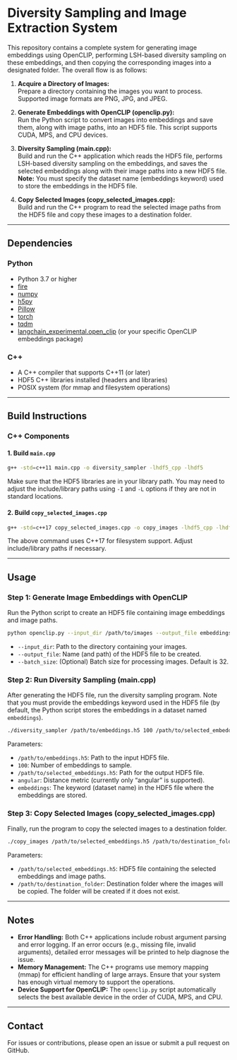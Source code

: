 # Diversity Sampling and Image Extraction System

This repository contains a complete system for generating image embeddings using OpenCLIP, performing LSH-based diversity sampling on these embeddings, and then copying the corresponding images into a designated folder. The overall flow is as follows:

1. **Acquire a Directory of Images:**  
   Prepare a directory containing the images you want to process. Supported image formats are PNG, JPG, and JPEG.

2. **Generate Embeddings with OpenCLIP (openclip.py):**  
   Run the Python script to convert images into embeddings and save them, along with image paths, into an HDF5 file. This script supports CUDA, MPS, and CPU devices.

3. **Diversity Sampling (main.cpp):**  
   Build and run the C++ application which reads the HDF5 file, performs LSH-based diversity sampling on the embeddings, and saves the selected embeddings along with their image paths into a new HDF5 file.  
   **Note:** You must specify the dataset name (embeddings keyword) used to store the embeddings in the HDF5 file.

4. **Copy Selected Images (copy_selected_images.cpp):**  
   Build and run the C++ program to read the selected image paths from the HDF5 file and copy these images to a destination folder.

---

## Dependencies

### Python
- Python 3.7 or higher
- [fire](https://pypi.org/project/fire/)
- [numpy](https://pypi.org/project/numpy/)
- [h5py](https://pypi.org/project/h5py/)
- [Pillow](https://pypi.org/project/Pillow/)
- [torch](https://pypi.org/project/torch/)
- [tqdm](https://pypi.org/project/tqdm/)
- [langchain_experimental.open_clip](https://github.com/huggingface/open_clip) (or your specific OpenCLIP embeddings package)

### C++
- A C++ compiler that supports C++11 (or later)
- HDF5 C++ libraries installed (headers and libraries)
- POSIX system (for mmap and filesystem operations)

---

## Build Instructions

### C++ Components

#### 1. Build `main.cpp`
```bash
g++ -std=c++11 main.cpp -o diversity_sampler -lhdf5_cpp -lhdf5
```

Make sure that the HDF5 libraries are in your library path. You may need to adjust the include/library paths using `-I` and `-L` options if they are not in standard locations.

#### 2. Build `copy_selected_images.cpp`
```bash
g++ -std=c++17 copy_selected_images.cpp -o copy_images -lhdf5_cpp -lhdf5
```
The above command uses C++17 for filesystem support. Adjust include/library paths if necessary.

---

## Usage

### Step 1: Generate Image Embeddings with OpenCLIP

Run the Python script to create an HDF5 file containing image embeddings and image paths.
```bash
python openclip.py --input_dir /path/to/images --output_file embeddings.h5 --batch_size 32
```
- `--input_dir`: Path to the directory containing your images.
- `--output_file`: Name (and path) of the HDF5 file to be created.
- `--batch_size`: (Optional) Batch size for processing images. Default is 32.

### Step 2: Run Diversity Sampling (main.cpp)

After generating the HDF5 file, run the diversity sampling program. Note that you must provide the embeddings keyword used in the HDF5 file (by default, the Python script stores the embeddings in a dataset named `embeddings`).
```bash
./diversity_sampler /path/to/embeddings.h5 100 /path/to/selected_embeddings.h5 angular embeddings
```
Parameters:
- `/path/to/embeddings.h5`: Path to the input HDF5 file.
- `100`: Number of embeddings to sample.
- `/path/to/selected_embeddings.h5`: Path for the output HDF5 file.
- `angular`: Distance metric (currently only “angular” is supported).
- `embeddings`: The keyword (dataset name) in the HDF5 file where the embeddings are stored.

### Step 3: Copy Selected Images (copy_selected_images.cpp)

Finally, run the program to copy the selected images to a destination folder.
```bash
./copy_images /path/to/selected_embeddings.h5 /path/to/destination_folder
```
Parameters:
- `/path/to/selected_embeddings.h5`: HDF5 file containing the selected embeddings and image paths.
- `/path/to/destination_folder`: Destination folder where the images will be copied. The folder will be created if it does not exist.

---

## Notes
- **Error Handling:** Both C++ applications include robust argument parsing and error logging. If an error occurs (e.g., missing file, invalid arguments), detailed error messages will be printed to help diagnose the issue.
- **Memory Management:** The C++ programs use memory mapping (mmap) for efficient handling of large arrays. Ensure that your system has enough virtual memory to support the operations.
- **Device Support for OpenCLIP:** The `openclip.py` script automatically selects the best available device in the order of CUDA, MPS, and CPU.

---

## Contact

For issues or contributions, please open an issue or submit a pull request on GitHub.

